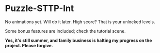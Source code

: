 # Puzzle-STTP-Int

No animations yet. Will do it later. High score? That is your unlocked levels.

Some bonus features are included; check the tutorial scene.

**Yes, it's still summer, and family business is halting my progress on the project. Please forgive.**
